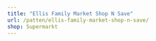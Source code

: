 ```yaml
---
title: "Ellis Family Market Shop N Save"
url: /patten/ellis-family-market-shop-n-save/
shop: Supermarkt
---
```

